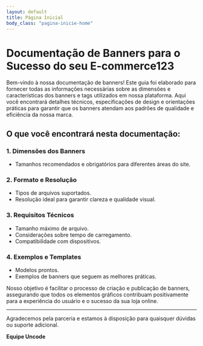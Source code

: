 ```yaml
---
layout: default
title: Página Inicial
body_class: "pagina-inicie-home"
---
```



# Documentação de Banners para o Sucesso do seu E-commerce123

Bem-vindo à nossa documentação de banners! Este guia foi elaborado para fornecer todas as informações necessárias sobre as dimensões e características dos banners e tags utilizados em nossa plataforma. Aqui você encontrará detalhes técnicos, especificações de design e orientações práticas para garantir que os banners atendam aos padrões de qualidade e eficiência da nossa marca.

## O que você encontrará nesta documentação:

### 1. **Dimensões dos Banners**

- Tamanhos recomendados e obrigatórios para diferentes áreas do site.


### 2. **Formato e Resolução**

- Tipos de arquivos suportados.
- Resolução ideal para garantir clareza e qualidade visual.


### 3. **Requisitos Técnicos**
- Tamanho máximo de arquivo.
- Considerações sobre tempo de carregamento.
- Compatibilidade com dispositivos.


### 4. **Exemplos e Templates**
- Modelos prontos.
- Exemplos de banners que seguem as melhores práticas.


Nosso objetivo é facilitar o processo de criação e publicação de banners, assegurando que todos os elementos gráficos contribuam positivamente para a experiência do usuário e o sucesso da sua loja online.

---

Agradecemos pela parceria e estamos à disposição para quaisquer dúvidas ou suporte adicional.

**Equipe Uncode**

